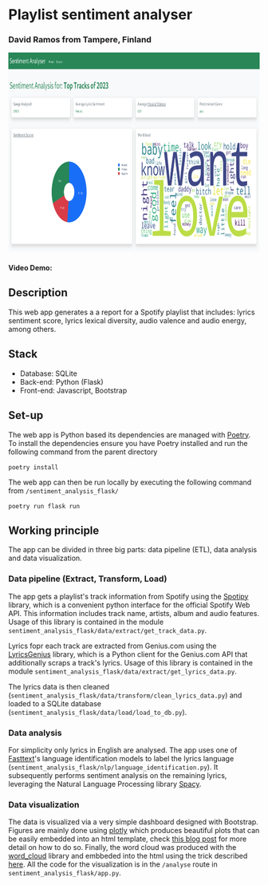 # Playlist sentiment analyser

### David Ramos from Tampere, Finland

<img src="playlist_sentiment_analyser/static/screenshot.png" height="400">

#### Video Demo: 

## Description

This web app generates a a report for a Spotify playlist that includes: lyrics sentiment score, lyrics lexical diversity, audio valence and audio energy, among others.

## Stack

* Database: SQLite
* Back-end: Python (Flask)
* Front-end: Javascript, Bootstrap

## Set-up

The web app is Python based its dependencies are managed with [Poetry](https://github.com/python-poetry/poetry). To install the dependencies ensure you have Poetry installed and run the following command from the parent directory

    poetry install

The web app can then be run locally by executing the following command from `/sentiment_analysis_flask/`

    poetry run flask run

## Working principle

The app can be divided in three big parts: data pipeline (ETL), data analysis and data visualization. 

### Data pipeline (Extract, Transform, Load)

The app gets a playlist's track information from Spotify using the [Spotipy](https://github.com/spotipy-dev/spotipy) library, which is a convenient python interface for the official Spotify Web API. This information includes track name, artists, album and audio features. Usage of this library is contained in the module `sentiment_analysis_flask/data/extract/get_track_data.py`.

Lyrics fopr each track are extracted from Genius.com using the [LyricsGenius](https://github.com/johnwmillr/LyricsGenius) library, which is a Python client for the Genius.com API that additionally scraps a track's lyrics. Usage of this library is contained in the module `sentiment_analysis_flask/data/extract/get_lyrics_data.py`.

The lyrics data is then cleaned (`sentiment_analysis_flask/data/transform/clean_lyrics_data.py`) and loaded to a SQLite database (`sentiment_analysis_flask/data/load/load_to_db.py`).

### Data analysis

For simplicity only lyrics in English are analysed. The app uses one of [Fasttext](https://github.com/facebookresearch/fastText)'s language identification models to label the lyrics language (`sentiment_analysis_flask/nlp/language_identification.py`). It subsequently performs sentiment analysis on the remaining lyrics, leveraging the Natural Language
Processing library [Spacy](https://github.com/explosion/spaCy).

### Data visualization

The data is visualized via a very simple dashboard designed with Bootstrap. Figures are mainly done using [plotly](https://github.com/plotly/plotly.py) which produces beautiful plots that can be easily embedded into an html template, check [this blog post](https://kenneho.net/2021/07/11/plotly-without-dash/) for more detail on how to do so. Finally, the word cloud was produced with the [word_cloud](https://github.com/amueller/word_cloud) library and embbeded into the html using the trick described [here](https://stackoverflow.com/questions/20107414/passing-a-matplotlib-figure-to-html-flask). All the code for the visualization is in the `/analyse` route in `sentiment_analysis_flask/app.py`.

